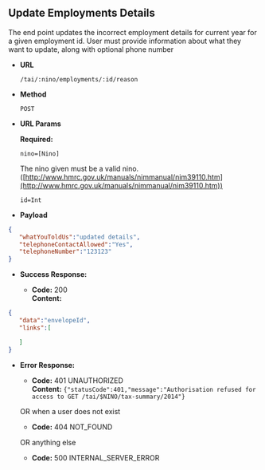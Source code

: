 Update Employments Details
--------------------------
  The end point updates the incorrect employment details for current year for a given employment id. User must provide information about what they want to update,
  along with optional phone number

* **URL**

  `/tai/:nino/employments/:id/reason`

* **Method**

  `POST`

*  **URL Params**

   **Required:**

   `nino=[Nino]`

   The nino given must be a valid nino. ([http://www.hmrc.gov.uk/manuals/nimmanual/nim39110.htm](http://www.hmrc.gov.uk/manuals/nimmanual/nim39110.htm))

   `id=Int`

* **Payload**

```json
{
   "whatYouToldUs":"updated details",
   "telephoneContactAllowed":"Yes",
   "telephoneNumber":"123123"
}
```

* **Success Response:**

  * **Code:** 200 <br />
    **Content:**

```json
{
   "data":"envelopeId",
   "links":[

   ]
}
```

* **Error Response:**

  * **Code:** 401 UNAUTHORIZED <br />
    **Content:** `{"statusCode":401,"message":"Authorisation refused for access to GET /tai/$NINO/tax-summary/2014"}`

  OR when a user does not exist

  * **Code:** 404 NOT_FOUND <br />

  OR anything else

  * **Code:** 500 INTERNAL_SERVER_ERROR <br />


